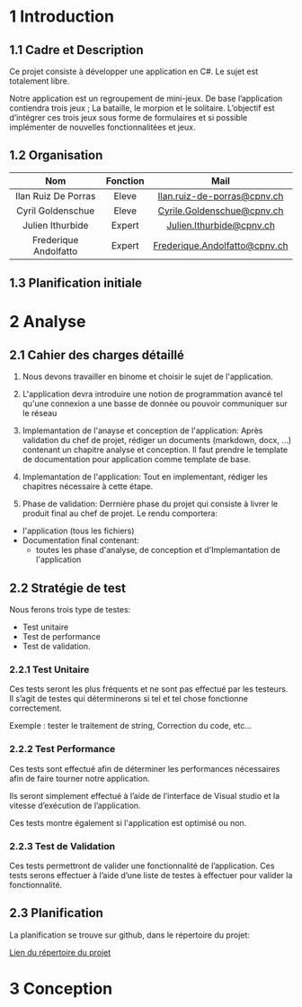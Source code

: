 # 1	Introduction
## 1.1	Cadre et Description

Ce projet consiste à développer une application en C#. Le sujet est totalement libre.


Notre application est un regroupement de mini-jeux. De base l’application contiendra trois jeux ; La bataille, le morpion et le solitaire. L’objectif est d’intégrer ces trois jeux sous forme de formulaires et si possible implémenter de nouvelles fonctionnalitées et jeux.  

## 1.2	Organisation

| Nom        | Fonction          | Mail  |
| :-------------: |:-------------:| :-----:|
|Ilan Ruiz De Porras | Eleve | Ilan.ruiz-de-porras@cpnv.ch|
|Cyril Goldenschue | Eleve | Cyrile.Goldenschue@cpnv.ch |
|Julien Ithurbide | Expert | Julien.Ithurbide@cpnv.ch |
|Frederique Andolfatto | Expert | Frederique.Andolfatto@cpnv.ch |


## 1.3	Planification initiale

# 2	Analyse
## 2.1	Cahier des charges détaillé

1. Nous devons travailler en binome et choisir le sujet de l'application.

2. L'application devra introduire une notion de programmation avancé tel qu'une connexion a une basse de donnée ou pouvoir communiquer sur le réseau

3. Implemantation de l'anayse et conception de l'application: Après validation du chef de projet,
rédiger un documents (markdown, docx, ...) contenant un chapitre analyse et conception. Il faut prendre le template de documentation pour application comme template de base.

4. Implemantation de l'application: Tout en implementant, rédiger les chapitres nécessaire à cette étape.

5. Phase de validation: Derrnière phase du projet qui consiste à livrer le produit final au chef de projet. Le rendu comportera:
  - l'application (tous les fichiers)
  - Documentation final contenant:
    - toutes les phase d'analyse, de conception et d'Implemantation de l'application

## 2.2	Stratégie de test

Nous ferons trois type de testes:
- Test unitaire
- Test de performance
- Test de validation.

### 2.2.1	Test Unitaire

Ces tests seront les plus fréquents et ne sont pas effectué par les testeurs. Il s’agit de testes qui déterminerons si tel et tel chose fonctionne correctement.

Exemple : tester le traitement de string, Correction du code, etc…

### 2.2.2	Test Performance

Ces tests sont effectué afin de déterminer les performances nécessaires afin de faire tourner notre application.

Ils seront simplement effectué à l’aide de l’interface de Visual studio et la vitesse d’exécution de l’application.

Ces tests montre également si l'application est optimisé ou non.

### 2.2.3	Test de Validation

Ces tests permettront de valider une fonctionnalité de l’application. Ces tests serons effectuer à l’aide d’une liste de testes à effectuer pour valider la fonctionnalité.

## 2.3	Planification

La planification se trouve sur github, dans le répertoire du projet:

[Lien du répertoire du projet](https://github.com/ICMiniGames/MiniGames)

# 3 Conception
